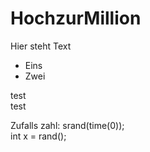 # HochzurMillion

Hier steht Text

* Eins
* Zwei

test <br>
test


Zufalls zahl:
srand(time(0));<br>
int x = rand();
